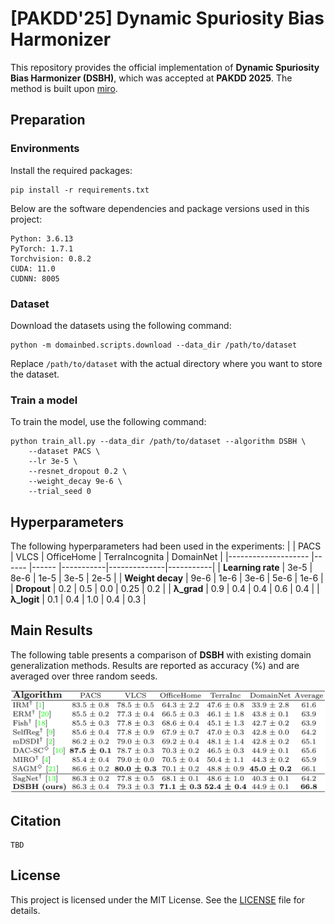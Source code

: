 # [PAKDD'25] Dynamic Spuriosity Bias Harmonizer
This repository provides the official implementation of **Dynamic Spuriosity Bias Harmonizer (DSBH)**, 
which was accepted at **PAKDD 2025**. The method is built upon [miro](https://github.com/khanrc/miro).

## Preparation
### Environments
Install the required packages:
```
pip install -r requirements.txt
```

Below are the software dependencies and package versions used in this project:
```
Python: 3.6.13
PyTorch: 1.7.1
Torchvision: 0.8.2
CUDA: 11.0
CUDNN: 8005
```

### Dataset
Download the datasets using the following command:
```
python -m domainbed.scripts.download --data_dir /path/to/dataset
```
Replace `/path/to/dataset` with the actual directory where you want to store the dataset.

### Train a model
To train the model, use the following command:
```
python train_all.py --data_dir /path/to/dataset --algorithm DSBH \
    --dataset PACS \
    --lr 3e-5 \
    --resnet_dropout 0.2 \
    --weight_decay 9e-6 \
    --trial_seed 0
```

## Hyperparameters
The following hyperparameters had been used in the experiments:
|                     | PACS  | VLCS  | OfficeHome | TerraIncognita | DomainNet |
|-------------------- |------ |------ |-----------|--------------|-----------|
| **Learning rate**   | 3e-5  | 8e-6  | 1e-5      | 3e-5         | 2e-5      |
| **Weight decay**    | 9e-6  | 1e-6  | 3e-6      | 5e-6         | 1e-6      |
| **Dropout**         | 0.2   | 0.5   | 0.0       | 0.25         | 0.2       |
| **λ_grad**         | 0.9   | 0.4   | 0.4       | 0.6          | 0.4       |
| **λ_logit**        | 0.1   | 0.4   | 1.0       | 0.4          | 0.3       |

## Main Results
The following table presents a comparison of **DSBH** with existing domain generalization methods. 
Results are reported as accuracy (%) and are averaged over three random seeds.

<img src="results.png" alt="Results" width="700">

## Citation
```
TBD
```

## License
This project is licensed under the MIT License. See the [LICENSE](./LICENSE) file for details.
